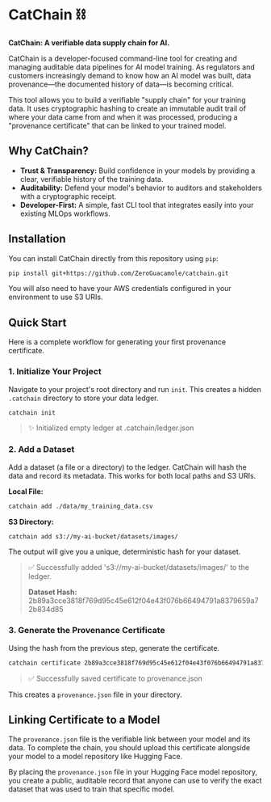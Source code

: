 # CatChain ⛓️

**CatChain: A verifiable data supply chain for AI.**

CatChain is a developer-focused command-line tool for creating and managing auditable data pipelines for AI model training. As regulators and customers increasingly demand to know how an AI model was built, data provenance—the documented history of data—is becoming critical.

This tool allows you to build a verifiable "supply chain" for your training data. It uses cryptographic hashing to create an immutable audit trail of where your data came from and when it was processed, producing a "provenance certificate" that can be linked to your trained model.

## Why CatChain?

- **Trust & Transparency:** Build confidence in your models by providing a clear, verifiable history of the training data.
- **Auditability:** Defend your model's behavior to auditors and stakeholders with a cryptographic receipt.
- **Developer-First:** A simple, fast CLI tool that integrates easily into your existing MLOps workflows.

## Installation

You can install CatChain directly from this repository using `pip`:

```bash
pip install git+https://github.com/ZeroGuacamole/catchain.git
```

You will also need to have your AWS credentials configured in your environment to use S3 URIs.

## Quick Start

Here is a complete workflow for generating your first provenance certificate.

### 1. Initialize Your Project

Navigate to your project's root directory and run `init`. This creates a hidden `.catchain` directory to store your data ledger.

```bash
catchain init
```

> ✨ Initialized empty ledger at .catchain/ledger.json

### 2. Add a Dataset

Add a dataset (a file or a directory) to the ledger. CatChain will hash the data and record its metadata. This works for both local paths and S3 URIs.

**Local File:**

```bash
catchain add ./data/my_training_data.csv
```

**S3 Directory:**

```bash
catchain add s3://my-ai-bucket/datasets/images/
```

The output will give you a unique, deterministic hash for your dataset.

> ✅ Successfully added 's3://my-ai-bucket/datasets/images/' to the ledger.
>
> **Dataset Hash:** 2b89a3cce3818f769d95c45e612f04e43f076b66494791a8379659a72b834d85

### 3. Generate the Provenance Certificate

Using the hash from the previous step, generate the certificate.

```bash
catchain certificate 2b89a3cce3818f769d95c45e612f04e43f076b66494791a8379659a72b834d85 --output provenance.json
```

> ✅ Successfully saved certificate to provenance.json

This creates a `provenance.json` file in your directory.

## Linking Certificate to a Model

The `provenance.json` file is the verifiable link between your model and its data. To complete the chain, you should upload this certificate alongside your model to a model repository like Hugging Face.

By placing the `provenance.json` file in your Hugging Face model repository, you create a public, auditable record that anyone can use to verify the exact dataset that was used to train that specific model.
